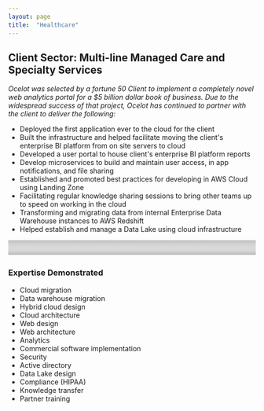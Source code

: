 ```yaml
---
layout: page
title:  "Healthcare"
---
```


## Client Sector: Multi-line Managed Care and Specialty Services

*Ocelot was selected by a fortune 50 Client to implement a completely novel web analytics portal for a $5 billion dollar book of business.  Due to the widespread success of that project, Ocelot has continued to partner with the client to deliver the following:*

- Deployed the first application ever to the cloud for the client
- Built the infrastructure and helped facilitate moving the client's enterprise BI platform from on site servers to cloud
- Developed a user portal to house client's enterprise BI platform reports
- Develop microservices to build and maintain user access, in app notifications, and file sharing
- Established and promoted best practices for developing in AWS Cloud using Landing Zone
- Facilitating regular knowledge sharing sessions to bring other teams up to speed on working in the cloud
- Transforming and migrating data from internal Enterprise Data Warehouse instances to AWS Redshift 
- Helped establish and manage a Data Lake using cloud infrastructure 

<img src="/assets/images/div2.png" alt="divider" width="1500" height="30"/>

### Expertise Demonstrated

+ Cloud migration 
+ Data warehouse migration
+ Hybrid cloud design
+ Cloud architecture
+ Web design
+ Web architecture
+ Analytics
+ Commercial software implementation
+ Security 
+ Active directory
+ Data Lake design 
+ Compliance (HIPAA) 
+ Knowledge transfer 
+ Partner training

